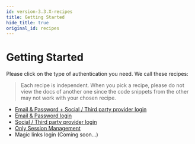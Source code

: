 ```yaml
---
id: version-3.3.X-recipes
title: Getting Started
hide_title: true
original_id: recipes
---
```


# Getting Started

Please click on the type of authentication you need. We call these recipes:

> Each recipe is independent. When you pick a recipe, please do not view the docs of another one since the code snippets from the other may not work with your chosen recipe.

<div id="supertokens-recipe-tabs"></div>

-   [Email & Password + Social / Third party provider login](/docs/thirdpartyemailpassword/introduction)
-   [Email & Password login](/docs/emailpassword/introduction)
-   [Social / Third party provider login](/docs/thirdparty/introduction)
-   [Only Session Management](/docs/session/introduction)
-   Magic links login (Coming soon...)

